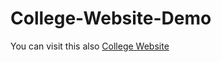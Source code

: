 # College-Website-Demo

You can visit this also <a href="https://collegesweb.netlify.app"/>College Website</a>
